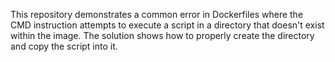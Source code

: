 This repository demonstrates a common error in Dockerfiles where the CMD instruction attempts to execute a script in a directory that doesn't exist within the image.  The solution shows how to properly create the directory and copy the script into it.